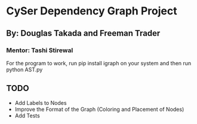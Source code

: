 # CySer Dependency Graph Project
## By: Douglas Takada and Freeman Trader
### Mentor: Tashi Stirewal

For the program to work, run pip install igraph on your system and then run python AST.py

## TODO
* Add Labels to Nodes
* Improve the Format of the Graph (Coloring and Placement of Nodes)
* Add Tests
